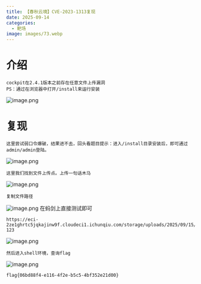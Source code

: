 ```yaml
---
title: 【春秋云境】CVE-2023-1313复现
date: 2025-09-14
categories:
  - 靶场
image: images/73.webp
---
```

# 介绍
```
cockpit在2.4.1版本之前存在任意文件上传漏洞
PS：通过在浏览器中打开/install来运行安装
```
![image.png](https://blogslimer.oss-cn-shanghai.aliyuncs.com/blog/20250915161546.png)
# 复现
```
这里尝试弱口令爆破，结果进不去，回头看题目提示：进入/install目录安装后，即可通过admin/admin登陆。
```
![image.png](https://blogslimer.oss-cn-shanghai.aliyuncs.com/blog/20250915161702.png)
```
这里我们找到文件上传点。上传一句话木马
```
![image.png](https://blogslimer.oss-cn-shanghai.aliyuncs.com/blog/20250915163043.png)
```
复制文件路径
```
![image.png](https://blogslimer.oss-cn-shanghai.aliyuncs.com/blog/20250915163131.png)
在蚂剑上直接测试即可
```
https://eci-2ze1ghrtc5jqkajinw9f.cloudeci1.ichunqiu.com/storage/uploads/2025/09/15/webshell_uid_68c7ce8c76b91.php
123
```
![image.png](https://blogslimer.oss-cn-shanghai.aliyuncs.com/blog/20250915163307.png)
```
然后进入shell环境，查询flag
```
![image.png](https://blogslimer.oss-cn-shanghai.aliyuncs.com/blog/20250915163444.png)
```
flag{06bd88f4-e116-4f2e-b5c5-4bf352e21d00}
```